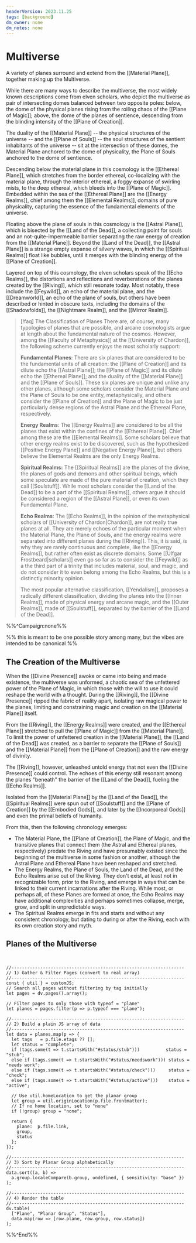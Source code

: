 ```yaml
---
headerVersion: 2023.11.25
tags: [background]
dm_owner: none
dm_notes: none
---
```

# Multiverse

A variety of planes surround and extend from the [[Material Plane]], together making up the Multiverse. 

While there are many ways to describe the multiverse, the most widely known descriptions come from elven scholars, who depict the multiverse as pair of intersecting domes balanced between two opposite poles: below, the dome of the physical planes rising from the roiling chaos of the [[Plane of Magic]]; above, the dome of the planes of sentience, descending from the blinding intensity of the [[Plane of Creation]].  

The duality of the [[Material Plane]] -- the physical structures of the universe -- and the [[Plane of Souls]] -- the soul structures of the sentient inhabitants of the universe -- sit at the intersection of these domes, the Material Plane anchored to the dome of physicality, the Plane of Souls anchored to the dome of sentience. 

Descending below the material plane in this cosmology is the [[Ethereal Plane]], which stretches from the border ethereal, co-localizing with the material plane, through the interior ethereal, a foggy expanse of swirling mists, to the deep ethereal, which bleeds into the [[Plane of Magic]]. Embedded within the sea of the [[Ethereal Plane]] are the [[Energy Realms]], chief among them the [[Elemental Realms]], domains of pure physicality, capturing the essence of the fundamental elements of the universe. 

Floating above the plane of souls in this cosmology is the [[Astral Plane]], which is bisected by the [[Land of the Dead]], a collecting point for souls and an not-quite-impermeable barrier separating the raw energy of creation from the [[Material Plane]]. Beyond the [[Land of the Dead]], the [[Astral Plane]] is a strange empty expanse of silvery waves, in which the [[Spiritual Realms]] float like bubbles, until it merges with the blinding energy of the [[Plane of Creation]]. 

Layered on top of this cosmology, the elven scholars speak of the [[Echo Realms]], the distortions and reflections and reverberations of the planes created by the [[Riving]], which still resonate today. Most notably, these include the [[Feywild]], an echo of the material plane, and the [[Dreamworld]], an echo of the plane of souls, but others have been described or hinted in obscure texts, including the domains of the [[Shadowfolds]], the [[Nightmare Realm]], and the [[Mirror Realm]]. 

>[!faq] The Classification of Planes
>There are, of course, many typologies of planes that are possible, and arcane cosmologists argue at length about the fundamental nature of the cosmos. However, among the [[Faculty of Metaphysics]] at the [[University of Chardon]], the following scheme currently enjoys the most scholarly support:
>
> **Fundamental Planes**: There are six planes that are considered to be the fundamental units of all creation: the [[Plane of Creation]] and its dilute echo the [[Astral Plane]]; the [[Plane of Magic]] and its dilute echo the [[Ethereal Plane]]; and the duality of the [[Material Plane]] and the [[Plane of Souls]]. These six planes are unique and unlike any other planes, although some scholars consider the Material Plane and the Plane of Souls to be one entity, metaphysically, and others consider the [[Plane of Creation]] and the Plane of Magic to be just particularly dense regions of the Astral Plane and the Ethereal Plane, respectively. 
> 
> **Energy Realms**: The [[Energy Realms]] are considered to be all the planes that exist within the confines of the [[Ethereal Plane]]. Chief among these are the [[Elemental Realms]]. Some scholars believe that other energy realms exist to be discovered, such as the hypothesized [[Positive Energy Plane]] and [[Negative Energy Plane]], but others believe the Elemental Realms are the only Energy Realms. 
> 
> **Spiritual Realms:** The [[Spiritual Realms]] are the planes of the divine, the planes of gods and demons and other spiritual beings, which some speculate are made of the pure material of creation, which they call [[Soulstuff]]. While most scholars consider the [[Land of the Dead]] to be a part of the [[Spiritual Realms]], others argue it should be considered a region of the [[Astral Plane]], or even its own Fundamental Plane. 
> 
> **Echo Realms**: The [[Echo Realms]], in the opinion of the metaphysical scholars of [[University of Chardon|Chardon]], are not really true planes at all. They are merely echoes of the particular moment when the Material Plane, the Plane of Souls, and the energy realms were separated into different planes during the [[Riving]]. This, it is said, is why they are rarely continuous and complete, like the [[Energy Realms]], but rather often exist as discrete domains. Some [[Ulfgar Frostbeard|scholars]] even go so far as to consider the [[Feywild]] as a the third part of a trinity that includes material, soul, and magic, and do not consider it to even belong among the Echo Realms, but this is a distinctly minority opinion.
> 
> The most popular alternative classification, [[Yendalism]], proposes a radically different classification, dividing the planes into the [[Inner Realms]], made of physical energy and arcane magic, and the [[Outer Realms]], made of [[Soulstuff]], separated by the barrier of the [[Land of the Dead]]. 

%%^Campaign:none%%

%% this is meant to be one possible story among many, but the vibes are intended to be canonical %%
## The Creation of the Multiverse

When the [[Divine Presence]] awoke or came into being and made existence, the multiverse was unformed, a chaotic sea of the unfettered power of the Plane of Magic, in which those with the will to use it could reshape the world with a thought. During the [[Riving]], the [[Divine Presence]] ripped the fabric of reality apart, isolating raw magical power to the planes, limiting and constraining magic and creation on the [[Material Plane]] itself. 

From the [[Riving]], the [[Energy Realms]] were created, and the [[Ethereal Plane]] stretched to pull the [[Plane of Magic]] from the [[Material Plane]]. To limit the power of unfettered creation in the [[Material Plane]], the [[Land of the Dead]] was created, as a barrier to separate the [[Plane of Souls]] and the [[Material Plane]] from the [[Plane of Creation]] and the raw energy of divinity. 

The [[Riving]], however, unleashed untold energy that not even the [[Divine Presence]] could control. The echoes of this energy still resonant among the planes "beneath" the barrier of the [[Land of the Dead]], fueling the [[Echo Realms]]. 

Isolated from the [[Material Plane]] by the [[Land of the Dead]], the [[Spiritual Realms]] were spun out of [[Soulstuff]] and the [[Plane of Creation]] by the [[Embodied Gods]], and later by the [[Incorporeal Gods]] and even the primal beliefs of humanity. 

From this, then the following chronology emerges:
- The Material Plane, the [[Plane of Creation]], the Plane of Magic, and the transitive planes that connect them (the Astral and Ethereal planes, respectively) predate the Riving and have presumably existed since the beginning of the multiverse in some fashion or another, although the Astral Plane and Ethereal Plane have been reshaped and stretched. 
- The Energy Realms, the Plane of Souls, the Land of the Dead, and the Echo Realms arise out of the Riving. They don't exist, at least not in recognizable form, prior to the Riving, and emerge in ways that can be linked to their current incarnations after the Riving. While most, or perhaps all, of these Planes are formed at once, the Echo Realms may have additional complexities and perhaps sometimes collapse, merge, grow, and split in unpredictable ways. 
- The Spiritual Realms emerge in fits and starts and without any consistent chronology, but dating to during or after the Riving, each with its own creation story and myth. 

## Planes of the Multiverse

```dataviewjs


```
```dataviewjs
//------------------------------------------------------------------
// 1) Gather & Filter Pages (convert to real array)
//------------------------------------------------------------------
const { util } = customJS;
// Search all pages without filtering by tag initially
let pages = dv.pages().array(); 

// Filter pages to only those with typeof = "plane"
let planes = pages.filter(p => p.typeof === "plane");

//------------------------------------------------------------------
// 2) Build a plain JS array of data
//------------------------------------------------------------------
let data = planes.map(p => {
  let tags   = p.file.etags ?? [];
  let status = "complete";
  if (tags.some(t => t.startsWith("#status/stub")))          status = "stub";
  else if (tags.some(t => t.startsWith("#status/needswork"))) status = "needs work";
  else if (tags.some(t => t.startsWith("#status/check")))     status = "check";
  else if (tags.some(t => t.startsWith("#status/active")))    status = "active";

  // Use util.homeLocation to get the planar group
  let group = util.originLocation(p.file.frontmatter);
  // If no home location, set to "none"
  if (!group) group = "none";

  return {
    plane:  p.file.link,
    group,
    status
  };
});

//------------------------------------------------------------------
// 3) Sort by Planar Group alphabetically
//------------------------------------------------------------------
data.sort((a, b) => 
  a.group.localeCompare(b.group, undefined, { sensitivity: "base" })
);

//------------------------------------------------------------------
// 4) Render the table
//------------------------------------------------------------------
dv.table(
  ["Plane", "Planar Group", "Status"], 
  data.map(row => [row.plane, row.group, row.status])
);

```


%%^End%%
